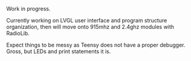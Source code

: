 Work in progress.

Currently working on LVGL user interface and program structure organization, then will move onto 915mhz and 2.4ghz modules with RadioLib.

Expect things to be messy as Teensy does not have a proper debugger. Gross, but LEDs and print statements it is.
